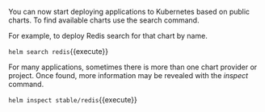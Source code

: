 You can now start deploying applications to Kubernetes based on public charts. To find available charts use the search command. 

For example, to deploy Redis search for that chart by name.

`helm search redis`{{execute}}

For many applications, sometimes there is more than one chart provider or project. Once found, more information may be revealed with the _inspect_ command.

`helm inspect stable/redis`{{execute}}
